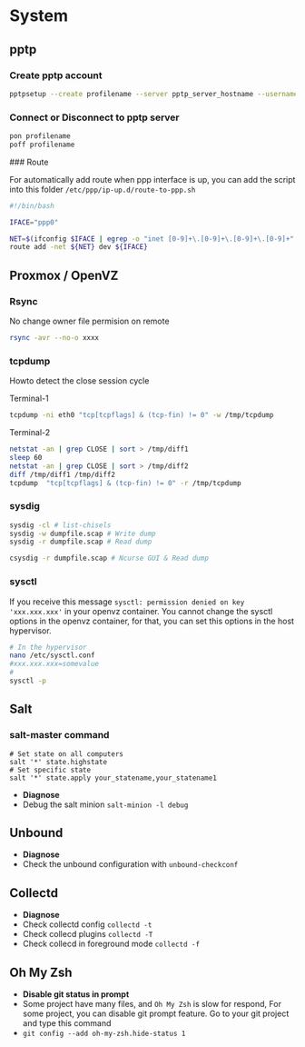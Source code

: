 # System

## pptp

### Create pptp account

```bash
pptpsetup --create profilename --server pptp_server_hostname --username username --password PASSWORD --encrypt
```

### Connect or Disconnect to pptp server


```bash
pon profilename
poff profilename
```

### Route

For automatically add route when ppp interface is up, you can add the script into this folder `/etc/ppp/ip-up.d/route-to-ppp.sh`

```bash
#!/bin/bash

IFACE="ppp0"

NET=$(ifconfig $IFACE | egrep -o "inet [0-9]+\.[0-9]+\.[0-9]+\.[0-9]+" | cut -d" " -f2 | cut -d"." -f1-3).0
route add -net ${NET} dev ${IFACE}
```







## Proxmox / OpenVZ

### Rsync

No change owner file permision on remote

```bash
rsync -avr --no-o xxxx
```


### tcpdump

Howto detect the close session cycle

Terminal-1
```bash
tcpdump -ni eth0 "tcp[tcpflags] & (tcp-fin) != 0" -w /tmp/tcpdump
```
Terminal-2
```bash
netstat -an | grep CLOSE | sort > /tmp/diff1
sleep 60
netstat -an | grep CLOSE | sort > /tmp/diff2
diff /tmp/diff1 /tmp/diff2
tcpdump  "tcp[tcpflags] & (tcp-fin) != 0" -r /tmp/tcpdump
```

### sysdig

```bash
sysdig -cl # list-chisels
sysdig -w dumpfile.scap # Write dump
sysdig -r dumpfile.scap # Read dump

csysdig -r dumpfile.scap # Ncurse GUI & Read dump
```

### sysctl

If you receive this message `sysctl: permission denied on key 'xxx.xxx.xxx'` in your openvz container. You cannot change the sysctl options in the openvz container, for that, you can set this options in the host hypervisor. 

```bash
# In the hypervisor
nano /etc/sysctl.conf
#xxx.xxx.xxx=somevalue
#
sysctl -p
```

## Salt

### salt-master command

    # Set state on all computers
    salt '*' state.highstate
    # Set specific state 
    salt '*' state.apply your_statename,your_statename1

 * **Diagnose**
  * Debug the salt minion `salt-minion -l debug`

## Unbound

 * **Diagnose**
  * Check the unbound configuration with `unbound-checkconf`

## Collectd

 * **Diagnose**
  * Check collectd config `collectd -t`
  * Check collecd plugins `collectd -T`
  * Check collecd in foreground mode `collectd -f`

## Oh My Zsh

 * **Disable git status in prompt**
  * Some project have many files, and `Oh My Zsh` is slow for respond, For some project, you can disable git prompt feature. Go to your git project and type this command
   * `git config --add oh-my-zsh.hide-status 1`
